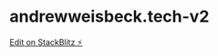 # andrewweisbeck.tech-v2

[Edit on StackBlitz ⚡️](https://stackblitz.com/edit/facebook-docusaurus-v1cs3s)